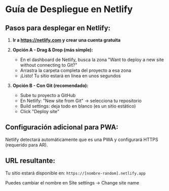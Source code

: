 # Guía de Despliegue en Netlify

## Pasos para desplegar en Netlify:

1. **Ir a https://netlify.com y crear una cuenta gratuita**

2. **Opción A - Drag & Drop (más simple):**
   - En el dashboard de Netlify, busca la zona "Want to deploy a new site without connecting to Git?"
   - Arrastra la carpeta completa del proyecto a esa zona
   - ¡Listo! Tu sitio estará en línea en unos segundos

3. **Opción B - Con Git (recomendado):**
   - Sube tu proyecto a GitHub
   - En Netlify: "New site from Git" → selecciona tu repositorio
   - Build settings: deja todo en blanco (es un sitio estático)
   - Click "Deploy site"

## Configuración adicional para PWA:

Netlify detectará automáticamente que es una PWA y configurará HTTPS (requerido para AR).

## URL resultante:
Tu sitio estará disponible en: `https://[nombre-random].netlify.app`

Puedes cambiar el nombre en Site settings → Change site name
